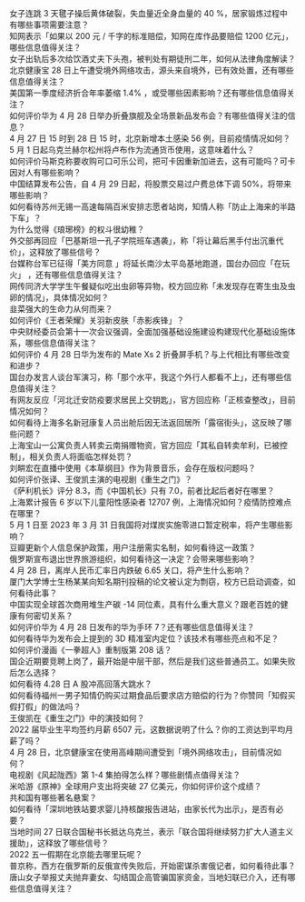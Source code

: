 女子连跳 3 天毽子操后黄体破裂，失血量近全身血量的 40 %，居家锻炼过程中有哪些事项需要注意？  
知网表示「如果以 200 元 / 千字的标准赔偿，知网在库作品要赔偿 1200 亿元」，哪些信息值得关注？  
女子出轨后多次给饮酒丈夫下头孢，被判处有期徒刑二年，如何从法律角度解读？  
北京健康宝 28 日上午遭受境外网络攻击，源头来自境外，已有效处置，还有哪些信息值得关注？  
美国第一季度经济折合年率萎缩 1.4% ，或受哪些因素影响？还有哪些信息值得关注？  
如何评价华为 4 月 28 日举办折叠旗舰及全场景新品发布会？有哪些值得关注的信息？  
4 月 27 日 15 时到 28 日 15 时，北京新增本土感染 56 例，目前疫情情况如何？  
5 月 1 日起乌克兰赫尔松州将卢布作为流通货币使用，这意味着什么？  
如何评价马斯克称要收购可口可乐公司，把可卡因重新加进去，这有可能吗？可卡因对人有哪些影响？  
中国结算发布公告，自 4 月 29 日起，将股票交易过户费总体下调 50%，将带来哪些影响？  
如何看待苏州无锡一高速每隔百米安排志愿者站岗，知情人称「防止上海来的半路下车」？  
为什么觉得《琅琊榜》的权斗很幼稚？  
外交部再回应「巴基斯坦一孔子学院班车遇袭」，称「将让幕后黑手付出沉重代价」，这释放了哪些信号？  
台媒称台军已征得「美方同意 」将延长南沙太平岛基地跑道，国台办回应「在玩火」 ，还有哪些信息值得关注？  
网传同济大学学生午餐疑似吃出虫卵等异物，校方回应称「未发现存在寄生虫及虫卵的情况」，具体情况如何？  
韭菜强大的生命力从何而来？  
如何评价《王者荣耀》关羽新皮肤「赤影疾锋」？  
中央财经委员会第十一次会议强调，全面加强基础设施建设构建现代化基础设施体系，哪些信息值得关注？  
如何评价 4 月 28 日华为发布的 Mate Xs 2 折叠屏手机？与上代相比有哪些改变和进步？  
国台办发言人谈台军演习，称「那个水平，我这个外行人都看不上」，还有哪些信息值得关注？  
有网友反应「河北迁安防疫要求居民上交钥匙」，官方回应称「正核查整改」，目前情况如何？  
如何看待上海多名新冠康复人员出舱后因无法返回居所「露宿街头」，这反映了哪些问题？  
上海宝山一公寓负责人转卖云南捐赠物资，官方回应「其私自转卖牟利，已被控制」，相关负责人将面临怎样处罚？  
刘畊宏在直播中使用《本草纲目》作为背景音乐，会存在版权问题吗？  
如何评价张译、王俊凯主演的电视剧《重生之门》？  
《萨利机长》评分 8.3，而《中国机长》只有 7.0，前者比起后者好在哪里？  
上海累计报告 6 岁以下儿童阳性感染者 12707 例，上海情况如何？疫情防控难点在哪里？  
5 月 1 日至 2023 年 3 月 31 日我国将对煤炭实施零进口暂定税率，将产生哪些影响？  
豆瓣更新个人信息保护政策，用户注册需实名制，如何看待这一政策？  
俄罗斯宣布退出世界旅游组织，如何看待这一决定？会带来哪些影响？  
4 月 28 日，离岸人民币汇率日内跌破 6.65 关口，将产生什么影响？  
厦门大学博士生杨某某向知名期刊投稿的论文被认定为剽窃，校方已启动调查，如何看待此事？  
中国实现全球首次商用堆生产碳 -14 同位素，具有什么重大意义？跟老百姓的健康有何密切关系？  
如何评价华为 4 月 28 日发布的华为手环 7？还有哪些信息值得关注？  
如何看待华为发布会上提到的 3D 精准室内定位？该技术有哪些亮点和不足？  
如何评价漫画《一拳超人》重制版第 208 话？  
国企近期要竞聘上岗了，最开始是中层干部，然后是我们这些普通员工。如果失败后怎么选择？  
如何看待 4.28 日 A 股冲高回落大跳水？  
如何看待福州一男子知情仍购买过期食品后要求店方赔偿的行为？你赞同「知假买假打假」的做法吗？  
王俊凯在《重生之门》中的演技如何？  
2022 届毕业生平均签约月薪 6507 元，这数据说明了什么？你的工资达到平均月薪了吗？  
4 月 28 日，北京健康宝在使用高峰期间遭受到「境外网络攻击」，目前情况如何？  
电视剧《风起陇西》第 1-4 集拍得怎么样？哪些剧情点值得关注？  
米哈游《原神》全球用户支出将突破 27 亿美元，你如何评价这个成绩？  
共和国有哪些著名悬案？  
如何看待「深圳地铁站要求婴儿持核酸报告进站，由家长代为出示」，是否有必要？  
当地时间 27 日联合国秘书长抵达乌克兰，表示「联合国将继续努力扩大人道主义援助」，这释放了哪些信号？  
2022 五一假期在北京能去哪里玩呢？  
普京称，西方在俄罗斯的反俄宣传失败后，开始密谋杀害俄记者，如何看待此事？  
唐山女子举报丈夫抛弃妻女、勾结国企高管骗国家资金，当地妇联已介入，还有哪些信息值得关注？  
